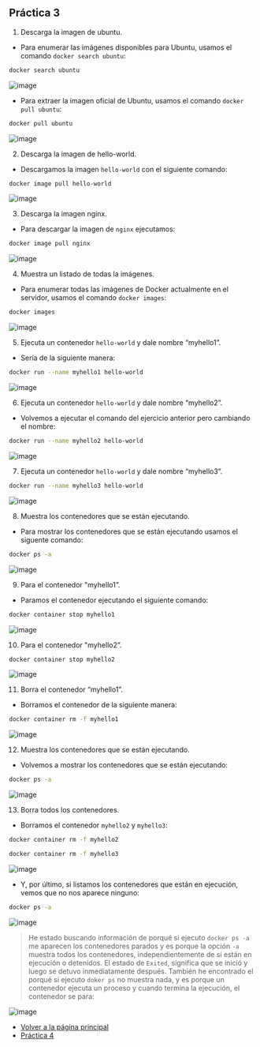 ## Práctica 3

1. Descarga la imagen de ubuntu.

- Para enumerar las imágenes disponibles para Ubuntu, usamos el comando `docker search ubuntu`:

```bash
docker search ubuntu
```

![image](../imagenes/1.png)

- Para extraer la imagen oficial de Ubuntu, usamos el comando `docker pull ubuntu`:

```bash
docker pull ubuntu
```

![image](../imagenes/2.png)



2. Descarga la imagen de hello-world.

- Descargamos la imagen `hello-world` con el siguiente comando:

```bash
docker image pull hello-world
```

![image](../imagenes/3.png)

3. Descarga la imagen nginx.

- Para descargar la imagen de `nginx` ejecutamos:

```bash
docker image pull nginx
```

![image](../imagenes/4.png)

4. Muestra un listado de todas la imágenes.

- Para enumerar todas las imágenes de Docker actualmente en el servidor, usamos el comando `docker images`:

```bash
docker images
```

![image](../imagenes/5.png)

5. Ejecuta un contenedor `hello-world` y dale nombre “myhello1”.

- Sería de la siguiente manera:

```bash
docker run --name myhello1 hello-world
```

![image](../imagenes/6.png)

6. Ejecuta un contenedor `hello-world` y dale nombre “myhello2”.

- Volvemos a ejecutar el comando del ejercicio anterior pero cambiando el nombre:

```bash
docker run --name myhello2 hello-world
```

![image](../imagenes/7.png)

7. Ejecuta un contenedor `hello-world` y dale nombre “myhello3”.

```bash
docker run --name myhello3 hello-world
```

![image](../imagenes/8.png)

8. Muestra los contenedores que se están ejecutando.

- Para mostrar los contenedores que se están ejecutando usamos el siguente comando:

```bash
docker ps -a
```

![image](../imagenes/9.png)

9. Para el contenedor "myhello1”.

- Paramos el contenedor ejecutando el siguiente comando:

```bash
docker container stop myhello1
```

![image](../imagenes/10.png)

10. Para el contenedor "myhello2”.

```bash
docker container stop myhello2
```

![image](../imagenes/11.png)

11. Borra el contenedor “myhello1”.

- Borramos el contenedor de la siguiente manera:

```bash
docker container rm -f myhello1
```

![image](../imagenes/12.png)

12. Muestra los contenedores que se están ejecutando.

- Volvemos a mostrar los contenedores que se están ejecutando:

```bash
docker ps -a
```

![image](../imagenes/13.png)


13. Borra todos los contenedores.

- Borramos el contenedor `myhello2` y `myhello3`:

```bash
docker container rm -f myhello2
```

```bash
docker container rm -f myhello3
```

![image](../imagenes/14.png)

- Y, por último, si listamos los contenedores que están en ejecución, vemos que no nos aparece ninguno:

```bash
docker ps -a
```

![image](../imagenes/15.png)

> He estado buscando información de porqué si ejecuto `docker ps -a` me aparecen los contenedores parados y es porque la opción `-a` muestra todos los contenedores, independientemente de si están en ejecución o detenidos. El estado de `Exited`, significa que se inició y luego se detuvo inmediatamente después.
> También he encontrado el porqué si ejecuto `doker ps` no muestra nada, y es porque un contenedor ejecuta un proceso y cuando termina la ejecución, el contenedor se para:

![image](../imagenes/16.png)


- [Volver a la página principal](../README.md)
- [Práctica 4](../ejercicio4/ejercicio4.md)
